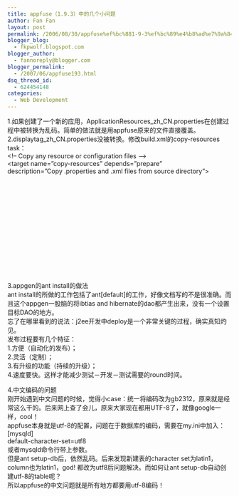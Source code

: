 ```yaml
---
title: appfuse（1.9.3）中的几个小问题
author: Fan Fan
layout: post
permalink: /2006/08/30/appfuse%ef%bc%881-9-3%ef%bc%89%e4%b8%ad%e7%9a%84%e5%87%a0%e4%b8%aa%e5%b0%8f%e9%97%ae%e9%a2%98/
blogger_blog:
  - fkpwolf.blogspot.com
blogger_author:
  - fannoreply@blogger.com
blogger_permalink:
  - /2007/06/appfuse193.html
dsq_thread_id:
  - 624454148
categories:
  - Web Development
---
```

1.如果创建了一个新的应用，ApplicationResources\_zh\_CN.properties在创建过程中被转换为乱码。简单的做法就是用appfuse原来的文件直接覆盖。  
2.displaytag\_zh\_CN.properties没被转换。修改build.xml的copy-resources task：  
<!&#8211; Copy any resource or configuration files &#8211;>  
<target name=&#8221;copy-resources&#8221; depends=&#8221;prepare&#8221;  
description=&#8221;Copy .properties and .xml files from source directory&#8221;>  
<copy todir=&#8221;${build.dir}/web/classes&#8221; includeEmptyDirs=&#8221;no&#8221;>  
<fileset dir=&#8221;web/WEB-INF/classes&#8221;>  
<exclude name=&#8221;ApplicationResources_zh*.properties&#8221;/>  
<exclude name=&#8221;displaytag\_zh\_CN.properties&#8221;/>  
<include name=&#8221;*.properties&#8221;/>  
<include name=&#8221;*.xml&#8221;/>  
<include name=&#8221;*.vm&#8221;/>  
</fileset>  
<filterset refid=&#8221;variables.to.replace&#8221;/>  
</copy>  
<native2ascii src=&#8221;web/WEB-INF/classes&#8221; dest=&#8221;${build.dir}/web/classes&#8221;  
includes=&#8221;\*_zh\*.properties&#8221; encoding=&#8221;UTF-8&#8243;/>  
<generate-database-properties/>  
<copy todir=&#8221;${build.dir}/web/classes&#8221; file=&#8221;database.properties&#8221;/>  
</target>  
3.appgen的ant install的做法  
ant install的所做的工作包括了ant[default]的工作，好像文档写的不是很准确。而且这个appgen一股脑的将ibtias and hibernate的dao都产生出来，没有一个设置目标DAO的地方。  
忘了在哪里看到的说法：j2ee开发中deploy是一个非常关键的过程，确实真知灼见。  
发布过程要有几个特征：  
1.方便（自动化的发布）；  
2.灵活（定制）；  
3.有升级的功能（持续的升级）；  
4.速度要快。这样才能减少测试－开发－测试需要的round时间。 

4.中文编码的问题  
刚开始遇到中文问题的时候，觉得小case：统一将编码改为gb2312，原来就是经常这么干的。后来网上查了会儿，原来大家现在都用UTF-8了，就像google一样，cool！  
appfuse本身就是utf-8的配置，问题在于数据库的编码，需要在my.ini中加入：  
[mysqld]  
default-character-set=utf8  
或者mysqld命令行带上参数。  
但是ant setup-db后，依然乱码。后来发现新建表的character set为latin1，column也为latin1，god! 都改为utf8后问题解决。而如何让ant setup-db自动创建utf-8的table呢？  
所以appfuse的中文问题就是所有地方都要用utf-8编码！